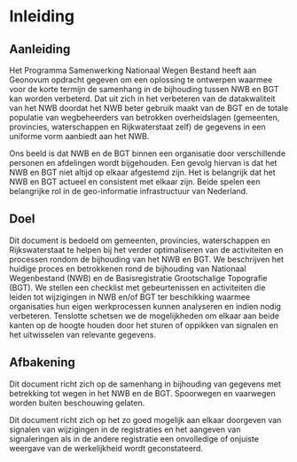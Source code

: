 # Inleiding

## Aanleiding
Het Programma Samenwerking Nationaal Wegen Bestand heeft aan Geonovum opdracht gegeven om een oplossing te ontwerpen waarmee voor de korte termijn de samenhang in de bijhouding tussen NWB en BGT kan worden verbeterd. Dat uit zich in het verbeteren van de datakwaliteit van het NWB doordat het NWB beter gebruik maakt van de BGT en de totale populatie van wegbeheerders van betrokken overheidslagen (gemeenten, provincies, waterschappen en Rijkwaterstaat zelf) de gegevens in een uniforme vorm aanbiedt aan het NWB.

Ons beeld is dat NWB en de BGT binnen een organisatie door verschillende personen en afdelingen wordt bijgehouden. Een gevolg hiervan is dat het NWB en BGT niet altijd op elkaar afgestemd zijn. Het is belangrijk dat het NWB en BGT actueel en consistent met elkaar zijn. Beide spelen een belangrijke rol in de geo-informatie infrastructuur van Nederland.

## Doel
Dit document is bedoeld om gemeenten, provincies, waterschappen en Rijkswaterstaat te helpen bij het verder optimaliseren van de activiteiten en processen rondom de bijhouding van het NWB en BGT. We beschrijven het huidige proces en betrokkenen rond de bijhouding van Nationaal Wegenbestand (NWB) en de Basisregistratie Grootschalige Topografie (BGT). We stellen een checklist met gebeurtenissen en activiteiten die leiden tot wijzigingen in NWB en/of BGT ter beschikking waarmee organisaties hun eigen werkprocessen kunnen analyseren en indien nodig verbeteren. Tenslotte schetsen we de mogelijkheden om elkaar aan beide kanten op de hoogte houden door het sturen of oppikken van signalen en het uitwisselen van relevante gegevens.

## Afbakening
Dit document richt zich op de samenhang in bijhouding van gegevens met betrekking tot wegen in het NWB en de BGT. Spoorwegen en vaarwegen worden buiten beschouwing gelaten.

Dit document richt zich op het zo goed mogelijk aan elkaar doorgeven van signalen van wijzigingen in de registraties en het aangeven van signaleringen als in de andere registratie een onvolledige of onjuiste weergave van de werkelijkheid wordt geconstateerd.

